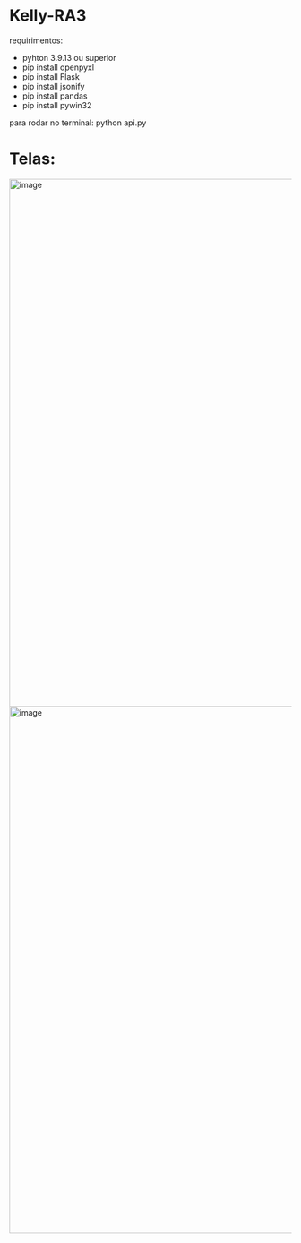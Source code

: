 # Kelly-RA3

requirimentos:

- pyhton 3.9.13 ou superior
- pip install openpyxl
- pip install Flask
- pip install jsonify
- pip install pandas
- pip install pywin32

para rodar no terminal: python api.py

# Telas:

<img width="943" alt="image" src="https://github.com/magocesar/Kelly-RA3/assets/107360437/d65b8af9-5ba2-4aea-bfc8-7d2af8217027">

<img width="941" alt="image" src="https://github.com/magocesar/Kelly-RA3/assets/107360437/f2fb84e8-2830-4ee4-b923-09c078355625">


